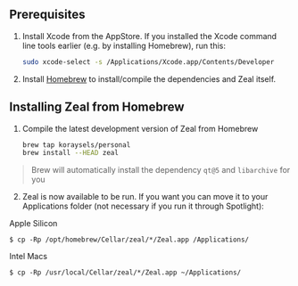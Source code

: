 ## Prerequisites
1. Install Xcode from the AppStore. If you installed the Xcode command line tools earlier (e.g. by installing Homebrew), run this:  

    ````bash
    sudo xcode-select -s /Applications/Xcode.app/Contents/Developer
    ````
2. Install [Homebrew](https://brew.sh/) to install/compile the dependencies and Zeal itself.

## Installing Zeal from Homebrew
1. Compile the latest development version of Zeal from Homebrew

    ```bash
    brew tap koraysels/personal
    brew install --HEAD zeal
    ```
> Brew will automatically install the dependency `qt@5` and `libarchive` for you

2. Zeal is now available to be run. If you want you can move it to your Applications folder (not necessary if you run it through Spotlight):

Apple Silicon
```cli
$ cp -Rp /opt/homebrew/Cellar/zeal/*/Zeal.app /Applications/
```
    
Intel Macs
```cli
$ cp -Rp /usr/local/Cellar/zeal/*/Zeal.app ~/Applications/
```
